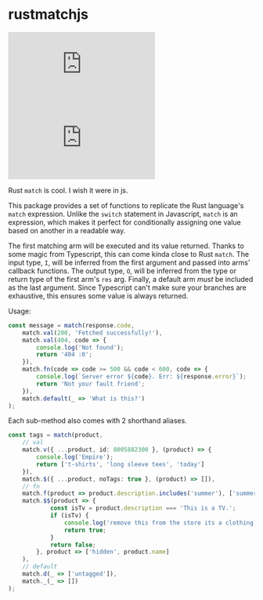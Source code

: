 # rustmatchjs

![bundle size](https://img.badgesize.io/benarmstrongg/rustmatchjs/main/dist/index.js)
![bundle size](https://img.badgesize.io/benarmstrongg/rustmatchjs/main/dist/index.js?compression=gzip)

Rust `match` is cool. I wish it were in js.

This package provides a set of functions to replicate the Rust language's `match` expression. Unlike the `switch` statement in Javascript, `match` is an expression, which makes it perfect for conditionally assigning one value based on another in a readable way.

The first matching arm will be executed and its value returned. Thanks to some magic from Typescript, this can come kinda close to Rust `match`. The input type, `I`, will be inferred from the first argument and passed into arms' callback functions. The output type, `O`, will be inferred from the type or return type of the first arm's `res` arg. Finally, a default arm *must* be included as the last argument. Since Typescript can't make sure your branches are exhaustive, this ensures some value is always returned.

Usage:
```typescript
const message = match(response.code,
    match.val(200, 'Fetched successfully!'),
    match.val(404, code => {
        console.log('Not found');
        return '404 :0';
    }),
    match.fn(code => code >= 500 && code < 600, code => {
        console.log(`Server error ${code}. Err: ${response.error}`);
        return 'Not your fault friend';
    }),
    match.default(_ => 'What is this?')
);
```

Each sub-method also comes with 2 shorthand aliases.
```typescript
const tags = match(product, 
    // val
    match.v({ ...product, id: 8005882300 }, (product) => {
        console.log('Empire');
        return ['t-shirts', 'long sleeve tees', 'today']
    }),
    match.$({ ...product, noTags: true }, (product) => []),
    // fn
    match.f(product => product.description.includes('summer'), ['summer', 'outdoor', 'sale']),
    match.$$(product => {
            const isTv = product.description === 'This is a TV.';
            if (isTv) {
                console.log('remove this from the store its a clothing store');
                return true;
            }
            return false;
        }, product => ['hidden', product.name]
    ),
    // default
    match.d(_ => ['untagged']),
    match._(_ => [])
);
```
